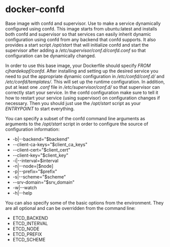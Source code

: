 docker-confd
============

Base image with confd and supervisor. Use to make a service dynamically configured using confd. This image starts from ubuntu:latest and installs both confd and supervisor so that services can easily inherit dynamic configuration using confd from any backend that confd supports. It also provides a start script */opt/start* that will initialize confd and start the supervisor after adding a */etc/supervisor/conf.d/confd.conf* so that configuration can be dynamically changed.

In order to use this base image, your Dockerfile should specify *FROM cjhardekopf/confd*. After installing and setting up the desired service you need to put the appropriate dynamic configuration in */etc/confd/conf.d/* and */etc/confd/templates/*. This will set up the runtime configuration. In addition, put at least one *<service>.conf* file in */etc/supervisor/conf.d/* so that supervisor can correctly start your service. In the confd configuration make sure to tell it how to restart your service (using supervisor) on configuration changes if necessary. Then you should just use the */opt/start* script as your *ENTRYPOINT* to start everything.

You can specify a subset of the confd command line arguments as arguments to the */opt/start* script in order to configure the source of configuration information:
* -b|--backend=\"$backend\"
* --client-ca-keys=\"$client_ca_keys\"
* --client-cert=\"$client_cert\" 
* --client-key=\"$client_key\" 
* -i|--interval=$interval
* -n|--node=[$node]
* -p|--prefix=\"$prefix\"
* -s|--scheme=\"$scheme\"
* --srv-domain=\"$srv_domain\"
* -w|--watch
* -h|--help

You can also specify some of the basic options from the environment. They are all optional and can be overridden from the command line:
* ETCD_BACKEND
* ETCD_INTERVAL
* ETCD_NODE
* ETCD_PREFIX
* ETCD_SCHEME
